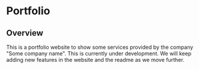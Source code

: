 # Portfolio

## Overview
This is a portfolio website to show some services provided by the company "Some company name". This is currently under development. We will keep adding new features in the website and the readme as we move further.
